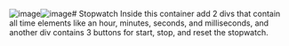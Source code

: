 ![image](https://github.com/sundarrajcs/Stopwatch/assets/173026489/eb4c0ea7-5415-4501-9ae7-cb57b7f304fb)![image](https://github.com/sundarrajcs/Stopwatch/assets/173026489/61329412-4e48-44ef-8cf1-be99e2e61c98)# Stopwatch
Inside this container add 2 divs that contain all time elements like an hour, minutes, seconds, and milliseconds, and another div contains 3 buttons for start, stop, and reset the stopwatch.

<img src=''>
